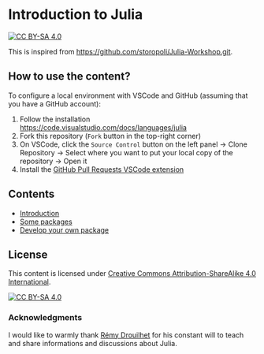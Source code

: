 # Introduction to Julia

[![CC BY-SA
4.0](https://img.shields.io/badge/License-CC%20BY--SA%204.0-lightgrey.svg)](http://creativecommons.org/licenses/by-sa/4.0/)

This is inspired from <https://github.com/storopoli/Julia-Workshop.git>.

## How to use the content?

To configure a local environment with VSCode and GitHub (assuming that you have a GitHub account):

1. Follow the installation <https://code.visualstudio.com/docs/languages/julia>
2. Fork this repository (`Fork` button in the top-right corner)
3. On VSCode, click the `Source Control` button on the left panel -> Clone Repository -> Select where you want to put your local copy of the repository -> Open it
4. Install the [GitHub Pull Requests VSCode extension](vscode:extension/GitHub.vscode-pull-request-github)


## Contents

- [Introduction](intro/README.md)
- [Some packages](packages/README.md)
- [Develop your own package](development/README.md)

## License

This content is licensed under [Creative Commons Attribution-ShareAlike 4.0 International](http://creativecommons.org/licenses/by-sa/4.0/).

[![CC BY-SA 4.0](https://licensebuttons.net/l/by-sa/4.0/88x31.png)](http://creativecommons.org/licenses/by-sa/4.0/)

### Acknowledgments

I would like to warmly thank [Rémy Drouilhet](https://github.com/rcqls) for his constant will to teach and share informations and discussions about Julia.
